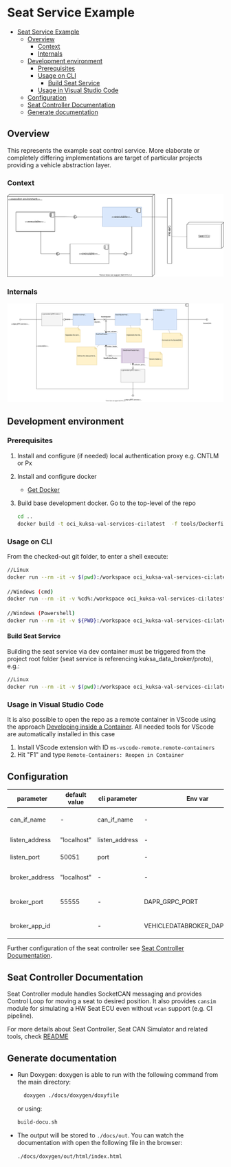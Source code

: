 # Seat Service Example

- [Seat Service Example](#seat-service-example)
  - [Overview](#overview)
    - [Context](#context)
    - [Internals](#internals)
  - [Development environment](#development-environment)
    - [Prerequisites](#prerequisites)
    - [Usage on CLI](#usage-on-cli)
      - [Build Seat Service](#build-seat-service)
    - [Usage in Visual Studio Code](#usage-in-visual-studio-code)
  - [Configuration](#configuration)
  - [Seat Controller Documentation](#seat-controller-documentation)
  - [Generate documentation](#generate-documentation)

## Overview

This represents the example seat control service. More elaborate or completely differing implementations are target of particular projects providing a vehicle abstraction layer.
### Context
![SeatService_context](docs/assets/SeatService_context.svg)

### Internals
![SeatService_internal](docs/assets/SeatService_internal.svg)

## Development environment

### Prerequisites

1. Install and configure (if needed) local authentication proxy e.g. CNTLM or Px
2. Install and configure docker
   - [Get Docker](https://docs.docker.com/get-docker/)
3. Build base development docker. Go to the top-level of the repo

   ``` bash
   cd ..
   docker build -t oci_kuksa-val-services-ci:latest  -f tools/Dockerfile  .
   ```

### Usage on CLI

From the checked-out git folder, to enter a shell execute:

``` bash
//Linux
docker run --rm -it -v $(pwd):/workspace oci_kuksa-val-services-ci:latest <build-command>

//Windows (cmd)
docker run --rm -it -v %cd%:/workspace oci_kuksa-val-services-ci:latest <build-command>

//Windows (Powershell)
docker run --rm -it -v ${PWD}:/workspace oci_kuksa-val-services-ci:latest <build-command>
```

#### Build Seat Service

Building the seat service via dev container must be triggered from the project root folder (seat service is referencing kuksa_data_broker/proto), e.g.:

``` bash
//Linux
docker run --rm -it -v $(pwd):/workspace oci_kuksa-val-services-ci:latest /bin/bash -c "cd seat_service; ./build-debug.sh"
```

### Usage in Visual Studio Code

It is also possible to open the repo as a remote container in VScode using the approach [Developing inside a Container](https://code.visualstudio.com/docs/remote/containers). All needed tools for VScode are automatically installed in this case

1. Install VScode extension with ID  ```ms-vscode-remote.remote-containers```
2. Hit "F1" and type ``Remote-Containers: Reopen in Container``

## Configuration

| parameter      | default value | cli parameter  | Env var                       | description                     |
|----------------|---------------|----------------|-------------------------------|---------------------------------|
| can_if_name    | -             | can_if_name    | -                             | Use socketCAN device            |
| listen_address | "localhost"   | listen_address | -                             | Listen for rpc calls            |
| listen_port    | 50051         | port           | -                             | Listen for rpc calls            |
| broker_address | "localhost"   | -              | -                             | Connect to data broker instance |
| broker_port    | 55555         | -              | DAPR_GRPC_PORT                | Connect to data broker instance |
| broker_app_id  | <deactivated> | -              | VEHICLEDATABROKER_DAPR_APP_ID | Connect to data broker instance |

Further configuration of the seat controller see [Seat Controller Documentation](#seat-controller-documentation).

## Seat Controller Documentation

Seat Controller module handles SocketCAN messaging and provides Control Loop for moving a seat to desired position.
It also provides `cansim` module for simulating a HW Seat ECU even without `vcan` support (e.g. CI pipeline).

For more details about Seat Controller, Seat CAN Simulator and related tools,
check [README](./src/lib/seat_adjuster/seat_controller/README.md)

## Generate documentation

- Run Doxygen:
  doxygen is able to run with the following command from the main directory:

  ``` bash
    doxygen ./docs/doxygen/doxyfile
  ```

  or using:

    ``` bash
    build-docu.sh
  ```

- The output will be stored to ``./docs/out``. You can watch the documentation with open the following file in the browser:

  ``./docs/doxygen/out/html/index.html``
